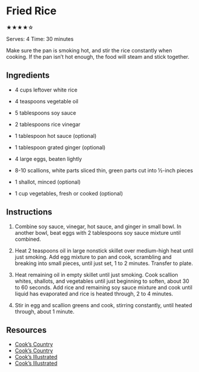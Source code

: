 # Fried Rice

★★★★☆

Serves: 4
Time: 30 minutes

Make sure the pan is smoking hot, and stir the rice constantly when cooking. If the pan isn’t hot enough, the food will steam and stick together.

## Ingredients

* 4 cups leftover white rice
* 4 teaspoons vegetable oil

* 5 tablespoons soy sauce
* 2 tablespoons rice vinegar
* 1 tablespoon hot sauce (optional)
* 1 tablespoon grated ginger (optional)

* 4 large eggs, beaten lightly

* 8-10 scallions, white parts sliced thin, green parts cut into ½-inch pieces
* 1 shallot, minced (optional)
* 1 cup vegetables, fresh or cooked (optional)

## Instructions

1. Combine soy sauce, vinegar, hot sauce, and ginger in small bowl. In another bowl, beat eggs with 2 tablespoons soy sauce mixture until combined.

2. Heat 2 teaspoons oil in large nonstick skillet over medium-high heat until just smoking. Add egg mixture to pan and cook, scrambling and breaking into small pieces, until just set, 1 to 2 minutes. Transfer to plate.

3. Heat remaining oil in empty skillet until just smoking. Cook scallion whites, shallots, and vegetables until just beginning to soften, about 30 to 60 seconds. Add rice and remaining soy sauce mixture and cook until liquid has evaporated and rice is heated through, 2 to 4 minutes.

4. Stir in egg and scallion greens and cook, stirring constantly, until heated through, about 1 minute.

## Resources

* [Cook’s Country](http://www.cookscountry.com/recipes/3383-pork-fried-rice)
* [Cook’s Country](http://www.cookscountry.com/recipes/4113-vegetable-fried-rice)
* [Cook’s Illustrated](https://www.cooksillustrated.com/recipes/309-fried-rice-with-peas-and-bean-sprouts)
* [Cook’s Illustrated](https://www.cooksillustrated.com/recipes/310-fried-rice-with-shrimp-pork-and-peas)
